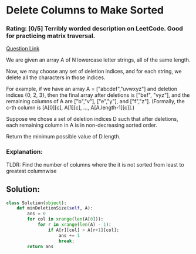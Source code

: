 # Delete Columns to Make Sorted
### Rating: [0/5] Terribly worded description on LeetCode. Good for practicing matrix traversal.

[Question Link](https://leetcode.com/problems/delete-columns-to-make-sorted/)  

We are given an array A of N lowercase letter strings, all of the same length.  

Now, we may choose any set of deletion indices, and for each string, we delete all the characters in those indices.  

For example, if we have an array A = ["abcdef","uvwxyz"] and deletion indices {0, 2, 3}, then the final array after deletions is ["bef", "vyz"], and the remaining columns of A are ["b","v"], ["e","y"], and ["f","z"].  (Formally, the c-th column is [A[0][c], A[1][c], ..., A[A.length-1][c]].)  

Suppose we chose a set of deletion indices D such that after deletions, each remaining column in A is in non-decreasing sorted order.  

Return the minimum possible value of D.length.  

### Explanation:
TLDR: Find the number of columns where the it is not sorted from least to greatest columnwise

## Solution:
```Python
class Solution(object):
    def minDeletionSize(self, A):
        ans = 0
        for col in xrange(len(A[0])):
            for r in xrange(len(A) - 1):
                if A[r][col] > A[r+1][col]:
                    ans += 1
                    break;
        return ans
```
